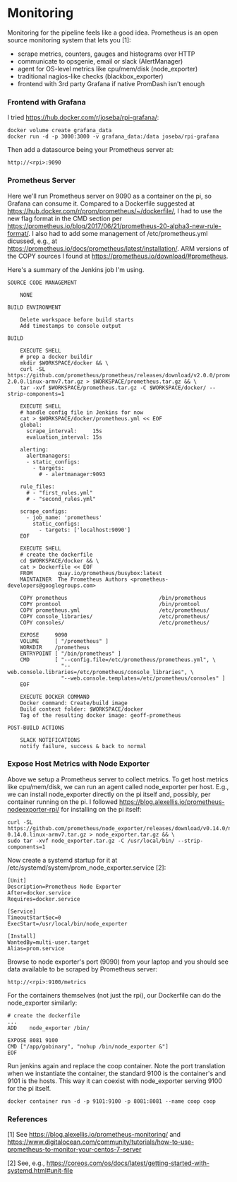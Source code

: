 # Monitoring

Monitoring for the pipeline feels like a good idea. Prometheus is an open source monitoring system that lets you [1]:

  - scrape metrics, counters, gauges and histograms over HTTP
  - communicate to opsgenie, email or slack (AlertManager)
  - agent for OS-level metrics like cpu/mem/disk (node_exporter)
  - traditional nagios-like checks (blackbox_exporter) 
  - frontend with 3rd party Grafana if native PromDash isn't enough

### Frontend with Grafana

I tried https://hub.docker.com/r/joseba/rpi-grafana/:

    docker volume create grafana_data
    docker run -d -p 3000:3000 -v grafana_data:/data joseba/rpi-grafana

Then add a datasource being your Prometheus server at:

    http://<rpi>:9090

### Prometheus Server

Here we'll run Prometheus server on 9090 as a container on the pi, so Grafana can consume it.  Compared to a Dockerfile suggested at https://hub.docker.com/r/prom/prometheus/~/dockerfile/, I had to use the new flag format in the CMD section per https://prometheus.io/blog/2017/06/21/prometheus-20-alpha3-new-rule-format/.  I also had to add some management of /etc/prometheus.yml dicussed, e.g., at https://prometheus.io/docs/prometheus/latest/installation/.  ARM versions of the COPY sources I found at https://prometheus.io/download/#prometheus.

Here's a summary of the Jenkins job I'm using. 

    SOURCE CODE MANAGEMENT
        
        NONE
                
    BUILD ENVIRONMENT
    
        Delete workspace before build starts
        Add timestamps to console output
            
    BUILD

        EXECUTE SHELL
        # prep a docker buildir        
        mkdir $WORKSPACE/docker && \
        curl -SL https://github.com/prometheus/prometheus/releases/download/v2.0.0/prometheus-2.0.0.linux-armv7.tar.gz > $WORKSPACE/prometheus.tar.gz && \
        tar -xvf $WORKSPACE/prometheus.tar.gz -C $WORKSPACE/docker/ --strip-components=1
        
        EXECUTE SHELL
        # handle config file in Jenkins for now
        cat > $WORKSPACE/docker/prometheus.yml << EOF
        global:
          scrape_interval:     15s 
          evaluation_interval: 15s 

        alerting:
          alertmanagers:
          - static_configs:
            - targets:
              # - alertmanager:9093
        
        rule_files:
          # - "first_rules.yml"
          # - "second_rules.yml"
        
        scrape_configs:
          - job_name: 'prometheus'
            static_configs:
              - targets: ['localhost:9090']
        EOF
        
        EXECUTE SHELL
        # create the dockerfile
        cd $WORKSPACE/docker && \
        cat > Dockerfile << EOF
        FROM        quay.io/prometheus/busybox:latest
        MAINTAINER  The Prometheus Authors <prometheus-developers@googlegroups.com>
        
        COPY prometheus                             /bin/prometheus
        COPY promtool                               /bin/promtool
        COPY prometheus.yml                         /etc/prometheus/
        COPY console_libraries/                     /etc/prometheus/
        COPY consoles/                              /etc/prometheus/
        
        EXPOSE     9090
        VOLUME     [ "/prometheus" ]
        WORKDIR    /prometheus
        ENTRYPOINT [ "/bin/prometheus" ]
        CMD        [ "--config.file=/etc/prometheus/prometheus.yml", \
                     "--web.console.libraries=/etc/prometheus/console_libraries", \
                     "--web.console.templates=/etc/prometheus/consoles" ]
        EOF
        
        EXECUTE DOCKER COMMAND
        Docker command: Create/build image
        Build context folder: $WORKSPACE/docker
        Tag of the resulting docker image: geoff-prometheus
    
    POST-BUILD ACTIONS
        
        SLACK NOTIFICATIONS
        notify failure, success & back to normal

### Expose Host Metrics with Node Exporter

Above we setup a Prometheus server to collect metrics.  To get host metrics like cpu/mem/disk, we can run an agent called node_exporter per host. E.g., we can install node_exporter directly on the pi itself and, possibly, per container running on the pi. I followed https://blog.alexellis.io/prometheus-nodeexporter-rpi/ for installing on the pi itself:

    curl -SL https://github.com/prometheus/node_exporter/releases/download/v0.14.0/node_exporter-0.14.0.linux-armv7.tar.gz > node_exporter.tar.gz && \
    sudo tar -xvf node_exporter.tar.gz -C /usr/local/bin/ --strip-components=1

Now create a systemd startup for it at /etc/systemd/system/prom_node_exporter.service [2]:

    [Unit]
    Description=Prometheus Node Exporter
    After=docker.service
    Requires=docker.service
    
    [Service]
    TimeoutStartSec=0
    ExecStart=/usr/local/bin/node_exporter
    
    [Install]
    WantedBy=multi-user.target
    Alias=prom.service

Browse to node exporter's port (9090) from your laptop and you should see data available to be scraped by Prometheus server:

    http://<rpi>:9100/metrics

For the containers themselves (not just the rpi), our Dockerfile can do the node_exporter similarly:

    # create the dockerfile
    ...
    ADD    node_exporter /bin/
    
    EXPOSE 8081 9100
    CMD ["/app/gobinary", "nohup /bin/node_exporter &"]
    EOF

Run jenkins again and replace the coop container.  Note the port translation when we instantiate the container, the standard 9100 is the container's and 9101 is the hosts.  This way it can coexist with node_exporter serving 9100 for the pi itself. 

    docker container run -d -p 9101:9100 -p 8081:8081 --name coop coop

<insert discussion about issues with this approach>

### References

[1] See https://blog.alexellis.io/prometheus-monitoring/ and
https://www.digitalocean.com/community/tutorials/how-to-use-prometheus-to-monitor-your-centos-7-server

[2] See, e.g., https://coreos.com/os/docs/latest/getting-started-with-systemd.html#unit-file
